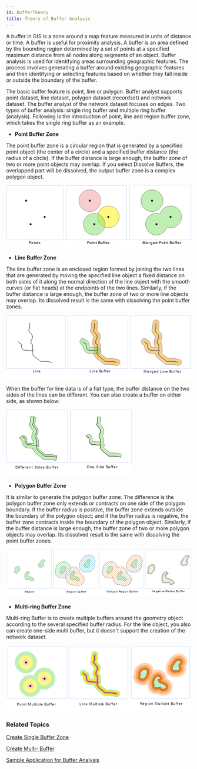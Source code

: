 ```yaml
---
id: BufferTheory
title: Theory of Buffer Analysis  
---  
```

A buffer in GIS is a zone around a map feature measured in units of distance
or time. A buffer is useful for proximity analysis. A buffer is an area
defined by the bounding region determined by a set of points at a specified
maximum distance from all nodes along segments of an object. Buffer analysis
is used for identifying areas surrounding geographic features. The process
involves generating a buffer around existing geographic features and then
identifying or selecting features based on whether they fall inside or outside
the boundary of the buffer.

The basic buffer feature is point, line or polygon. Buffer analyst supports
point dataset, line dataset, polygon dataset (recordset) and network dataset.
The buffer analyst of the network dataset focuses on edges. Two types of
buffer analysis: single ring buffer and multiple ring buffer (analysis).
Following is the introduction of point, line and region buffer zone, which
takes the single ring buffer as an example.

  * **Point Buffer Zone**

The point buffer zone is a circular region that is generated by a specified
point object (the center of a circle) and a specified buffer distance (the
radius of a circle). If the buffer distance is large enough, the buffer zone
of two or more point objects may overlap. If you select Dissolve Buffers, the
overlapped part will be dissolved, the output buffer zone is a complex polygon
object.

![](img/Buffer1.png)  

  * **Line Buffer Zone**

The line buffer zone is an enclosed region formed by joining the two lines
that are generated by moving the specified line object a fixed distance on
both sides of it along the normal direction of the line object with the smooth
curves (or flat heads) at the endpoints of the two lines. Similarly, if the
buffer distance is large enough, the buffer zone of two or more line objects
may overlap. Its dissolved result is the same with dissolving the point buffer
zones.

![](img/Buffer2.png)  
 
  
When the buffer for line data is of a flat type, the buffer distance on the
two sides of the lines can be different. You can also create a buffer on
either side, as shown below:

![](img/Buffer3.png)  

  * **Polygon Buffer Zone**

It is similar to generate the polygon buffer zone. The difference is the
polygon buffer zone only extends or contracts on one side of the polygon
boundary. If the buffer radius is positive, the buffer zone extends outside
the boundary of the polygon object; and if the buffer radius is negative, the
buffer zone contracts inside the boundary of the polygon object. Similarly, if
the buffer distance is large enough, the buffer zone of two or more polygon
objects may overlap. Its dissolved result is the same with dissolving the
point buffer zones.

![](img/Buffer4.png)  
 
  * **Multi-ring Buffer Zone**

Multi-ring Buffer is to create multiple buffers around the geometry object
according to the several specified buffer radius. For the line object, you
also can create one-side multi buffer, but it doesn't support the creation of
the network dataset.

![](img/Buffer5.png)  


###  Related Topics

 [Create Single Buffer
Zone](../bufferanalyst/SingleBuffer)

 [Create Multi-
Buffer](../bufferanalyst/MutilBuffer)

 [Sample Application for Buffer
Analysis](BufferAnalyst_Example)

